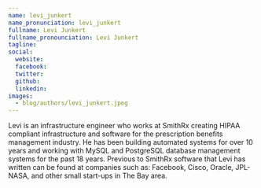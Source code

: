 ```yaml
---
name: levi_junkert
name_pronunciation: levi_junkert
fullname: Levi Junkert
fullname_pronounciation: Levi Junkert
tagline: 
social:
  website: 
  facebook:
  twitter:
  github: 
  linkedin: 
images:
  - blog/authors/levi_junkert.jpeg
---
```


Levi is an infrastructure engineer who works at SmithRx creating HIPAA compliant infrastructure and software for the prescription benefits management industry. He has been building automated systems for over 10 years and working with MySQL and PostgreSQL database management systems for the past 18 years. Previous to SmithRx software that Levi has written can be found at companies such as: Facebook, Cisco, Oracle, JPL-NASA, and other small start-ups in The Bay area.